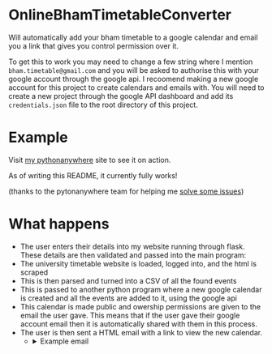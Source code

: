 # OnlineBhamTimetableConverter
Will automatically add your bham timetable to a google calendar and email you a link that gives you control permission over it.

To get this to work you may need to change a few string where I mention `bham.timetable@gmail.com` and you will be asked to authorise this with your google account through the google api. I recoomend making a new google account for this project to create calendars and emails with. You will need to create a new project through the google API dashboard and add its `credentials.json` file to the root directory of this project.


# Example
Visit [my pythonanywhere](https://tomhmoses.pythonanywhere.com/timetable/) site to see it on action.

As of writing this README, it currently fully works!

(thanks to the pytonanywhere team for helping me [solve some issues](https://www.pythonanywhere.com/forums/topic/13594/))

# What happens
- The user enters their details into my website running through flask. These details are then validated and passed into the main program:
- The university timetable website is loaded, logged into, and the html is scraped
- This is then parsed and turned into a CSV of all the found events
- This is passed to another python program where a new google calendar is created and all the events are added to it, using the google api
- This calendar is made public and owership permissions are given to the email the user gave. This means that if the user gave their google account email then it is automatically shared with them in this process.
- The user is then sent a HTML email with a link to view the new calendar.
  - <details>
    <summary>Example email</summary>

    <a href="https://ibb.co/ggWcxhZ"><img src="https://i.ibb.co/ggWcxhZ/CC5-C9-AD2-AA69-44-B1-9-C9-B-93-A44489085-F.jpg" alt="example email screensho" border="0" /></a>
    
    </details>


